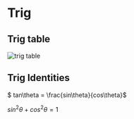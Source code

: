 # Trig

## Trig table

![trig table](https://media.geeksforgeeks.org/wp-content/uploads/20231102174142/Trogonometry-2.png "trig table")

## Trig Identities

$` tan\theta = \frac{sin\theta}{cos\theta}`$

$` sin^2\theta + cos^2\theta = 1 `$
